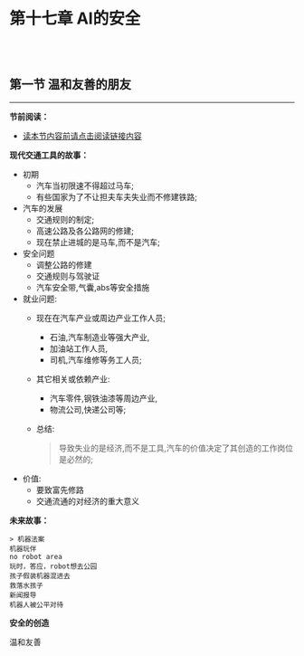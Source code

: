 # 第十七章 AI的安全













<br><br>

## 第一节 温和友善的朋友

---

**节前阅读：**

- [读本节内容前请点击阅读链接内容](../../)

**现代交通工具的故事：**

* 初期
	* 汽车当初限速不得超过马车;
	* 有些国家为了不让担夫车夫失业而不修建铁路;
* 汽车的发展
	* 交通规则的制定;
	* 高速公路及各公路网的修建;
	* 现在禁止进城的是马车,而不是汽车;
* 安全问题
	* 调整公路的修建
	* 交通规则与驾驶证
	* 汽车安全带,气囊,abs等安全措施
* 就业问题:
	* 现在在汽车产业或周边产业工作人员;
		* 石油,汽车制造业等强大产业,
		* 加油站工作人员,
		* 司机,汽车维修等务工人员;
	* 其它相关或依赖产业:
		* 汽车零件,钢铁油漆等周边产业,
		* 物流公司,快递公司等;
	* 总结:

		> 导致失业的是经济,而不是工具,汽车的价值决定了其创造的工作岗位是必然的;
* 价值:
	* 要致富先修路
	* 交通流通的对经济的重大意义

**未来故事：**

```
> 机器法案
机器玩伴
no robot area
玩时，答应，robot想去公园
孩子假装机器混进去
救落水孩子
新闻报导
机器人被公平对待
```

**安全的创造**

温和友善